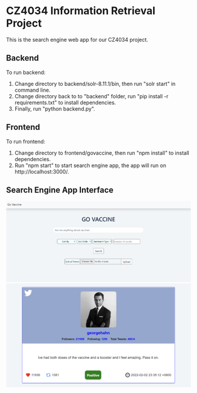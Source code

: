 # CZ4034 Information Retrieval Project

This is the search engine web app for our CZ4034 project.

## Backend

To run backend:
1. Change directory to backend/solr-8.11.1/bin, then run "solr start" in command line.
2. Change directory back to to "backend" folder, run "pip install -r requirements.txt" to install dependencies.
3. Finally, run "python backend.py".


## Frontend

To run frontend:
1. Change directory to frontend/govaccine, then run "npm install" to install dependencies.
2. Run "npm start" to start search engine app, the app will run on http://localhost:3000/.

## Search Engine App Interface
![](./images/App_screen_1.png)
<br/>
![](./images/App_screen_2.png)
